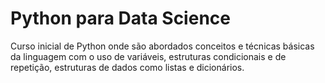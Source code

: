 # Python para Data Science

Curso inicial de Python onde são abordados conceitos e técnicas básicas da linguagem com o uso de variáveis, estruturas condicionais e de repetição, estruturas de dados como listas e dicionários.
